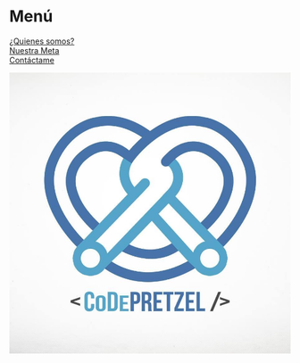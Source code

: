 # Menú

[¿Quienes somos?](./about.md) <br/>
[Nuestra Meta](./services.md) <br/>
[Contáctame](./contact.md) <br/>

![imagen de perfil](./assets/images/41505267_2173645822874507_4331150617352339456_n.jpg)




